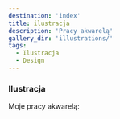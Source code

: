 ```yaml
---
destination: 'index'
title: ilustracja
description: 'Pracy akwarelą'
gallery_dir: 'illustrations/'
tags:
  - Ilustracja
  - Design
---
```


### Ilustracja

Moje pracy akwarelą: 